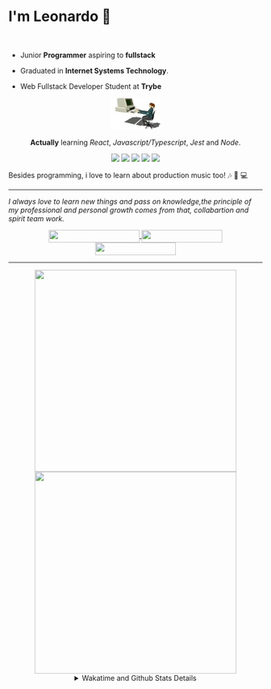 # I'm Leonardo 🌈
<p align="center">
<img src="https://upload.wikimedia.org/wikipedia/en/thumb/0/05/Flag_of_Brazil.svg/1200px-Flag_of_Brazil.svg.png" width=20 height=15 / >
<img src="https://upload.wikimedia.org/wikipedia/commons/2/2b/Bandeira_do_estado_de_S%C3%A3o_Paulo.svg" width=20 height=15 / >
</p>

- Junior <b>Programmer</b> aspiring to <b>fullstack</b>

- Graduated in <b>Internet Systems Technology</b>.

- Web Fullstack Developer Student at <b>Trybe</b>

<div align="center">

<img src="./img/computer.gif" width="100px">

**Actually** learning _React_, _Javascript/Typescript_, _Jest_ and  _Node_. 

</div>
       
<p align="center">
<img src="https://badges.aleen42.com/src/react.svg">
<img src="https://badges.aleen42.com/src/javascript.svg">
<img src="https://badges.aleen42.com/src/typescript.svg">
<img src="https://badges.aleen42.com/src/jest_1.svg">
<img src="https://badges.aleen42.com/src/node.svg">
<br>
</p>

Besides programming, i love to learn about production music too! :notes: :musical_keyboard: :computer:

* * *

<i>I always love to learn new things and pass on knowledge,the principle of my professional and personal growth comes from that, collabartion and spirit team work.</i><br>

<div align="center">
       
<a href="https://www.linkedin.com/in/lcds90/">
  <img align="center" src="https://img.shields.io/static/v1?logo=linkedin&label=linkedin&message=lcds90&color=blue&style=for-the-badge" height=25 width=180/>
</a>
<a href="http://lcds.me">
  <img align="center" src="https://img.shields.io/static/v1?&label=Portflio&message=site&color=green&style=for-the-badge" height=25 width=160/>
</a>
<a href="mailto:lcds90@gmail.com">
  <img align="center" src="https://img.shields.io/static/v1?&logo=gmail&label=Send&message=Email&color=red&style=for-the-badge" height=25 width=160/>
</a>
       
</div>

* * *

<div align="center">
<a href="https://github.com/lcds90/">
  <img align="center" src="https://github-readme-stats.vercel.app/api/top-langs/?username=lcds90&langs_count=10&theme=gruvbox&layout=compact&include_all_commits=true" height="400px" width="400px"/>
</a>
<a href="https://wakatime.com/@lcds90">
  <img align="center" src="https://github-readme-stats.vercel.app/api/wakatime?username=lcds90&theme=gruvbox&layout=compact" height="400px" width="400px"/>
</a>
       
<details>
       <summary>Wakatime and Github Stats Details</summary>
       <div align="justify">
              
<!--START_SECTION:waka-->
![Profile Views](http://img.shields.io/badge/Profile%20Views-48-blue)

**🐱 My Github Data** 

> 🏆 538 Contributions in the Year 2021
 > 
> 📦 516.6 kB Used in Github's Storage 
 > 
> 💼 Opted to Hire
 > 
> 📜 39 Public Repositories 
 > 
> 🔑 36 Private Repositories  
 > 
**I'm a Night 🦉** 

```text
🌞 Morning    82 commits     ████░░░░░░░░░░░░░░░░░░░░░   15.71% 
🌆 Daytime    139 commits    ██████░░░░░░░░░░░░░░░░░░░   26.63% 
🌃 Evening    164 commits    ███████░░░░░░░░░░░░░░░░░░   31.42% 
🌙 Night      137 commits    ██████░░░░░░░░░░░░░░░░░░░   26.25%

```
📅 **I'm Most Productive on Saturday** 

```text
Monday       77 commits     ███░░░░░░░░░░░░░░░░░░░░░░   14.75% 
Tuesday      73 commits     ███░░░░░░░░░░░░░░░░░░░░░░   13.98% 
Wednesday    48 commits     ██░░░░░░░░░░░░░░░░░░░░░░░   9.2% 
Thursday     39 commits     █░░░░░░░░░░░░░░░░░░░░░░░░   7.47% 
Friday       67 commits     ███░░░░░░░░░░░░░░░░░░░░░░   12.84% 
Saturday     116 commits    █████░░░░░░░░░░░░░░░░░░░░   22.22% 
Sunday       102 commits    █████░░░░░░░░░░░░░░░░░░░░   19.54%

```


📊 **This Week I Spent My Time On** 

```text
⌚︎ Time Zone: America/Sao_Paulo

💬 Programming Languages: 
JavaScript               17 hrs 51 mins      ████████████░░░░░░░░░░░░░   49.48% 
CSS                      8 hrs 10 mins       █████░░░░░░░░░░░░░░░░░░░░   22.67% 
TypeScript               7 hrs 22 mins       █████░░░░░░░░░░░░░░░░░░░░   20.45% 
HTML                     1 hr 31 mins        █░░░░░░░░░░░░░░░░░░░░░░░░   4.24% 
JSON                     30 mins             ░░░░░░░░░░░░░░░░░░░░░░░░░   1.42%

🔥 Editors: 
VS Code                  36 hrs 5 mins       █████████████████████████   100.0%

🐱‍💻 Projects: 
project-shopping-cart    19 hrs 33 mins      █████████████░░░░░░░░░░░░   54.18% 
trybe-api-js             5 hrs 3 mins        ███░░░░░░░░░░░░░░░░░░░░░░   14.0% 
localizalabs-react-develo4 hrs 32 mins       ███░░░░░░░░░░░░░░░░░░░░░░   12.57% 
trybe-api                2 hrs 37 mins       █░░░░░░░░░░░░░░░░░░░░░░░░   7.26% 
trybe-api-card-pr        1 hr 17 mins        █░░░░░░░░░░░░░░░░░░░░░░░░   3.58%

💻 Operating System: 
Linux                    36 hrs 5 mins       █████████████████████████   100.0%

```

**I Mostly Code in JavaScript** 

```text
JavaScript               21 repos            ███████░░░░░░░░░░░░░░░░░░   29.17% 
HTML                     15 repos            █████░░░░░░░░░░░░░░░░░░░░   20.83% 
TypeScript               14 repos            ████░░░░░░░░░░░░░░░░░░░░░   19.44% 
CSS                      6 repos             ██░░░░░░░░░░░░░░░░░░░░░░░   8.33% 
PHP                      5 repos             █░░░░░░░░░░░░░░░░░░░░░░░░   6.94%

```


**Timeline**

![Chart not found](https://raw.githubusercontent.com/lcds90/lcds90/main/charts/bar_graph.png) 


 Last Updated on 14/07/2021
<!--END_SECTION:waka-->
              
              
   </div>
</details>
       
       
</div>
